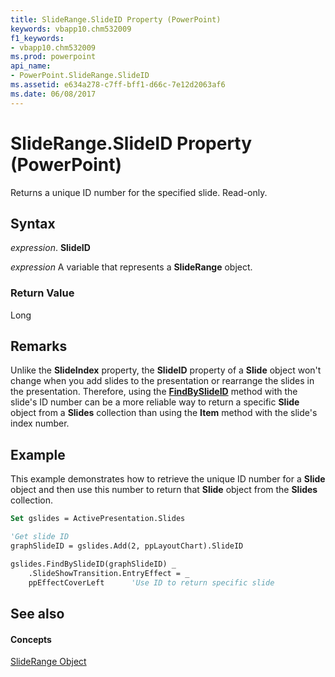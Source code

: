 ```yaml
---
title: SlideRange.SlideID Property (PowerPoint)
keywords: vbapp10.chm532009
f1_keywords:
- vbapp10.chm532009
ms.prod: powerpoint
api_name:
- PowerPoint.SlideRange.SlideID
ms.assetid: e634a278-c7ff-bff1-d66c-7e12d2063af6
ms.date: 06/08/2017
---
```



# SlideRange.SlideID Property (PowerPoint)

Returns a unique ID number for the specified slide. Read-only.


## Syntax

 _expression_. **SlideID**

 _expression_ A variable that represents a **SlideRange** object.


### Return Value

Long


## Remarks

Unlike the **SlideIndex** property, the **SlideID** property of a **Slide** object won't change when you add slides to the presentation or rearrange the slides in the presentation. Therefore, using the **[FindBySlideID](slides-findbyslideid-method-powerpoint.md)** method with the slide's ID number can be a more reliable way to return a specific **Slide** object from a **Slides** collection than using the **Item** method with the slide's index number.


## Example

This example demonstrates how to retrieve the unique ID number for a **Slide** object and then use this number to return that **Slide** object from the **Slides** collection.


```vb
Set gslides = ActivePresentation.Slides

'Get slide ID
graphSlideID = gslides.Add(2, ppLayoutChart).SlideID

gslides.FindBySlideID(graphSlideID) _
    .SlideShowTransition.EntryEffect = _
    ppEffectCoverLeft      'Use ID to return specific slide
```


## See also


#### Concepts


[SlideRange Object](sliderange-object-powerpoint.md)

